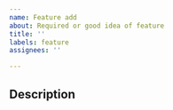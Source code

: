 ```yaml
---
name: Feature add
about: Required or good idea of feature
title: ''
labels: feature
assignees: ''

---
```


## Description

<!--
- What feature is this?
- What feature for?
-->
